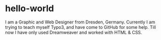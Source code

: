 # hello-world

I am a Graphic and Web Designer from Dresden, Germany.
Currently I am trying to teach myself Typo3, and have come to GitHub for some help.
Till now I have only used Dreamweaver and worked with HTML & CSS. 
